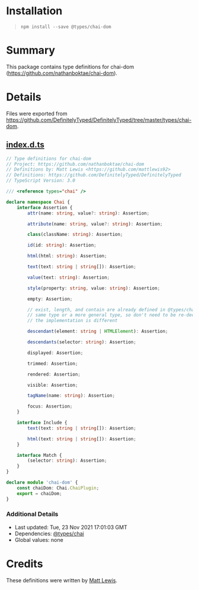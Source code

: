 # Installation
> `npm install --save @types/chai-dom`

# Summary
This package contains type definitions for chai-dom (https://github.com/nathanboktae/chai-dom).

# Details
Files were exported from https://github.com/DefinitelyTyped/DefinitelyTyped/tree/master/types/chai-dom.
## [index.d.ts](https://github.com/DefinitelyTyped/DefinitelyTyped/tree/master/types/chai-dom/index.d.ts)
````ts
// Type definitions for chai-dom
// Project: https://github.com/nathanboktae/chai-dom
// Definitions by: Matt Lewis <https://github.com/mattlewis92>
// Definitions: https://github.com/DefinitelyTyped/DefinitelyTyped
// TypeScript Version: 3.0

/// <reference types="chai" />

declare namespace Chai {
    interface Assertion {
        attr(name: string, value?: string): Assertion;

        attribute(name: string, value?: string): Assertion;

        class(className: string): Assertion;

        id(id: string): Assertion;

        html(html: string): Assertion;

        text(text: string | string[]): Assertion;

        value(text: string): Assertion;

        style(property: string, value: string): Assertion;

        empty: Assertion;

        // exist, length, and contain are already defined in @types/chai and have the
        // same type or a more general type, so don't need to be re-declared even though
        // the implementation is different

        descendant(element: string | HTMLElement): Assertion;

        descendants(selector: string): Assertion;

        displayed: Assertion;

        trimmed: Assertion;

        rendered: Assertion;

        visible: Assertion;

        tagName(name: string): Assertion;

        focus: Assertion;
    }

    interface Include {
        text(text: string | string[]): Assertion;

        html(text: string | string[]): Assertion;
    }

    interface Match {
        (selector: string): Assertion;
    }
}

declare module 'chai-dom' {
    const chaiDom: Chai.ChaiPlugin;
    export = chaiDom;
}

````

### Additional Details
 * Last updated: Tue, 23 Nov 2021 17:01:03 GMT
 * Dependencies: [@types/chai](https://npmjs.com/package/@types/chai)
 * Global values: none

# Credits
These definitions were written by [Matt Lewis](https://github.com/mattlewis92).

